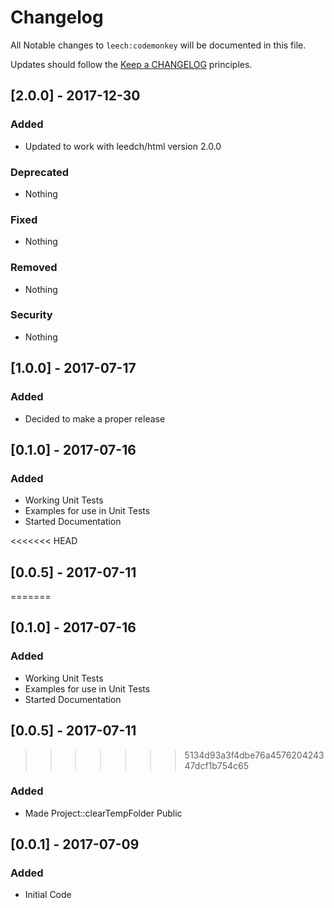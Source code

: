 # Changelog #

All Notable changes to `leech:codemonkey` will be documented in this file.

Updates should follow the [Keep a CHANGELOG](http://keepachangelog.com/) principles.

## [2.0.0] - 2017-12-30 ##

### Added ###
- Updated to work with leedch/html version 2.0.0

### Deprecated ###
- Nothing

### Fixed ###
- Nothing

### Removed ###
- Nothing

### Security ###
- Nothing

## [1.0.0] - 2017-07-17

### Added
- Decided to make a proper release

## [0.1.0] - 2017-07-16 ##

### Added ###
- Working Unit Tests
- Examples for use in Unit Tests
- Started Documentation

<<<<<<< HEAD
## [0.0.5] - 2017-07-11 ##
=======
## [0.1.0] - 2017-07-16

### Added
- Working Unit Tests
- Examples for use in Unit Tests
- Started Documentation


## [0.0.5] - 2017-07-11
>>>>>>> 5134d93a3f4dbe76a457620424347dcf1b754c65

### Added ###
- Made Project::clearTempFolder Public


## [0.0.1] - 2017-07-09 ##

### Added ###
- Initial Code
